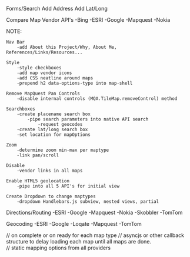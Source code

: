 Forms/Search
	Add Address
	Add Lat/Long


Compare Map Vendor API's
-Bing
-ESRI
-Google
-Mapquest
-Nokia

NOTE: 
	
	Nav Bar
		-add About this Project/Why, About Me, References/Links/Resources...
	
	Style
		-style checkboxes
		-add map vendor icons
		-add CSS neatline around maps
		-prepend h2 data-options-type into map-shell

	Remove MapQuest Pan Controls
		-disable internal controls (MQA.TileMap.removeControl) method
	
	Searchboxes
		-create placename search box
			-pipe search parameters into native API search
				-request geocodes
		-create lat/long search box
		-set location for mapOptions
	
	Zoom
		-determine zoom min-max per maptype
		-link pan/scroll

	Disable
		-vendor links in all maps

	Enable HTML5 geolocation
		-pipe into all 5 API's for initial view
	
	Create Dropdown to change maptypes
		-dropdown Handlebars.js subview, nested views, partial

Directions/Routing
-ESRI
-Google
-Mapquest
-Nokia
-Skobbler 
-TomTom

Geocoding
-ESRI
-Google
-Loqate
-Mapquest
-TomTom

// on complete or on ready for each map type
// asyncjs or other callback structure to delay loading each map until all maps are done.  
// static mapping options from all providers
